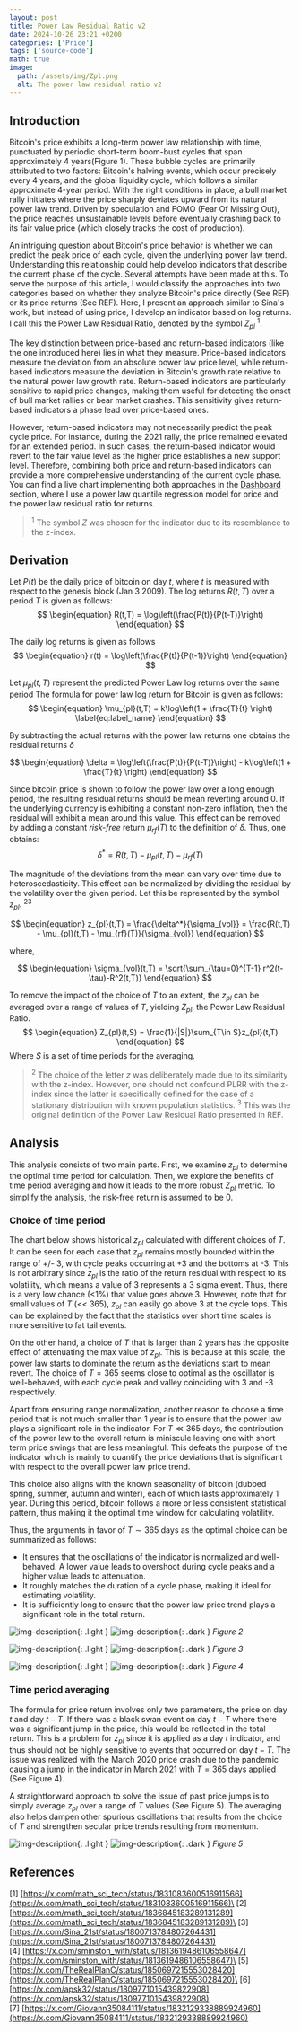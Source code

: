 ```yaml
---
layout: post
title: Power Law Residual Ratio v2
date: 2024-10-26 23:21 +0200
categories: ['Price']
tags: ['source-code']
math: true
image:
  path: /assets/img/Zpl.png
  alt: The power law residual ratio v2
---
```



## Introduction
Bitcoin's price exhibits a long-term power law relationship with time, punctuated by periodic short-term boom-bust cycles that span approximately 4 years(Figure 1). These bubble cycles are primarily attributed to two factors: Bitcoin's halving events, which occur precisely every 4 years, and the global liquidity cycle, which follows a similar approximate 4-year period. With the right conditions in place, a bull market rally initiates where the price sharply deviates upward from its natural power law trend. Driven by speculation and FOMO (Fear Of Missing Out), the price reaches unsustainable levels before eventually crashing back to its fair value price (which closely tracks the cost of production). 

An intriguing question about Bitcoin's price behavior is whether we can predict the peak price of each cycle, given the underlying power law trend. Understanding this relationship could help develop indicators that describe the current phase of the cycle. Several attempts have been made at this. To serve the purpose of this article, I would classify the approaches into two categories based on whether they analyze Bitcoin's price directly (See REF) or its price returns (See REF). Here, I present an approach similar to Sina's work, but instead of using price, I develop an indicator based on log returns. I call this the Power Law Residual Ratio, denoted by the symbol $Z_{pl}$ <sup>1</sup>.

The key distinction between price-based and return-based indicators (like the one introduced here) lies in what they measure. Price-based indicators measure the deviation from an absolute power law price level, while return-based indicators measure the deviation in Bitcoin's growth rate relative to the natural power law growth rate. Return-based indicators are particularly sensitive to rapid price changes, making them useful for detecting the onset of bull market rallies or bear market crashes. This sensitivity gives return-based indicators a phase lead over price-based ones.

However, return-based indicators may not necessarily predict the peak cycle price. For instance, during the 2021 rally, the price remained elevated for an extended period. In such cases, the return-based indicator would revert to the fair value level as the higher price establishes a new support level. Therefore, combining both price and return-based indicators can provide a more comprehensive understanding of the current cycle phase. You can find a live chart implementing both approaches in the [Dashboard](/dashboard/#bitcoin-price-and-return) section, where I use a power law quantile regression model for price and the power law residual ratio for returns.

> <sup>1</sup> The symbol $Z$ was chosen for the indicator due to its resemblance to the z-index.

## Derivation

Let $P(t)$ be the daily price of bitcoin on day $t$, where $t$ is measured with respect to the genesis block (Jan 3 2009). The log returns $R(t,T)$ over a period $T$ is given as follows:
$$
\begin{equation}
R(t,T) = \log\left(\frac{P(t)}{P(t-T)}\right)
\end{equation}
$$

The daily log returns is given as follows
$$
\begin{equation}
r(t) = \log\left(\frac{P(t)}{P(t-1)}\right)
\end{equation}
$$

Let $\mu_{pl}(t,T)$ represent the predicted Power Law log returns over the same period The formula for power law log return for Bitcoin is given as follows:
$$
\begin{equation}
  \mu_{pl}(t,T) =  k\log\left(1 + \frac{T}{t} \right)
  \label{eq:label_name}
\end{equation}
$$

By subtracting the actual returns with the power law returns one obtains the residual returns $\delta$

$$
\begin{equation}
  \delta =  \log\left(\frac{P(t)}{P(t-T)}\right) - k\log\left(1 + \frac{T}{t} \right)
\end{equation}
$$

Since bitcoin price is shown to follow the power law over a long enough period, the resulting residual returns should be mean reverting around 0. If the underlying currency is exhibiting a constant non-zero inflation, then the residual will exhibit a mean around this value. This effect can be removed by adding a constant *risk-free* return $\mu_{rf}(T)$ to the definition of $\delta$. Thus, one obtains:
$$
\begin{equation}
  \delta^* =  R(t,T) - \mu_{pl}(t,T) - \mu_{rf}(T)
\end{equation}
$$

The magnitude of the deviations from the mean can vary over time due to heteroscedasticity. This effect can be normalized by dividing the residual by the volatility over the given period. Let this be represented by the symbol $z_{pl}$. <sup>2</sup><sup>3</sup>

$$
\begin{equation}
  z_{pl}(t,T) =  \frac{\delta^*}{\sigma_{vol}}  = \frac{R(t,T) - \mu_{pl}(t,T) - \mu_{rf}(T)}{\sigma_{vol}}
\end{equation}
$$

where,

$$
\begin{equation}
  \sigma_{vol}(t,T) =  \sqrt{\sum_{\tau=0}^{T-1} r^2(t-\tau)-R^2(t,T)}
\end{equation}
$$

To remove the impact of the choice of $T$ to an extent, the $z_{pl}$ can be averaged over a range of values of $T$, yielding $Z_{pl}$, the Power Law Residual Ratio. 
$$
\begin{equation}
    Z_{pl}(t,S)  = \frac{1}{|S|}\sum_{T\in S}z_{pl}(t,T)
\end{equation}
$$
Where $S$ is a set of time periods for the averaging.

> <sup>2</sup> The choice of the letter $z$ was deliberately made due to its similarity with the z-index. However, one should not confound PLRR with the z-index since the latter is specifically defined for the case of a stationary distribution with known population statistics. 
> <sup>3</sup> This was the original definition of the Power Law Residual Ratio presented in REF.

## Analysis
This analysis consists of two main parts. First, we examine $z_{pl}$ to determine the optimal time period for calculation. Then, we explore the benefits of time period averaging and how it leads to the more robust $Z_{pl}$ metric. To simplify the analysis, the risk-free return is assumed to be 0.

### Choice of time period
The chart below shows historical $z_{pl}$ calculated with different choices of $T$. It can be seen for each case that $z_{pl}$ remains mostly bounded within the range of +/- 3, with cycle peaks occurring at +3 and the bottoms at -3. This is not arbitrary since $z_{pl}$ is the ratio of the return residual with respect to its volatility, which means a value of 3 represents a 3 sigma event. Thus, there is a very low chance (<1%) that value goes above 3. However, note that for small values of $T$ (<< 365), $z_{pl}$ can easily go above 3 at the cycle tops. This can be explained by the fact that the statistics over short time scales is more sensitive to fat tail events. 

On the other hand, a choice of $T$ that is larger than 2 years has the opposite effect of attenuating the max value of $z_{pl}$. This is because at this scale, the power law starts to dominate the return as the deviations start to mean revert. The choice of $T=365$ seems close to optimal as the oscillator is well-behaved, with each cycle peak and valley coinciding with 3 and -3 respectively. 

Apart from ensuring range normalization, another reason to choose a time period that is not much smaller than 1 year is to ensure that the power law plays a significant role in the indicator. For $T\ll 365$ days, the contribution of the power law to the overall return is miniscule leaving one with short term price swings that are less meaningful. This defeats the purpose of the indicator which is mainly to quantify the price deviations that is significant with respect to the overall power law price trend.

This choice also aligns with the known seasonality of bitcoin (dubbed spring, summer, autumn and winter), each of which lasts approximately 1 year. During this period, bitcoin follows a more or less consistent statistical pattern, thus making it the optimal time window for calculating volatility. 

Thus, the arguments in favor of $T\sim 365$ days as the optimal choice can be summarized as follows:
* It ensures that the oscillations of the indicator is normalized and well-behaved. A lower value leads to overshoot during cycle peaks and a higher value leads to attenuation.
* It roughly matches the duration of a cycle phase, making it ideal for estimating volatility.
* It is sufficiently long to ensure that the power law price trend plays a significant role in the total return. 

![img-description](/assets/img/zpl_90.png){: .light }
![img-description](/assets/img/zpl_90_black.png){: .dark }
_Figure 2_

![img-description](/assets/img/zpl_540.png){: .light }
![img-description](/assets/img/zpl_540_black.png){: .dark }
_Figure 3_

![img-description](/assets/img/zpl_365.png){: .light }
![img-description](/assets/img/zpl_365_black.png){: .dark }
_Figure 4_


### Time period averaging
The formula for price return involves only two parameters, the price on day $t$ and day $t-T$. If there was a black swan event on day $t-T$ where there was a significant jump in the price, this would be reflected in the total return. This is a problem for $z_{pl}$ since it is applied as a day $t$ indicator, and thus should not be highly sensitive to events that occurred on day $t-T$. The issue was realized with the March 2020 price crash due to the pandemic causing a jump in the indicator in March 2021 with $T=365$ days applied (See Figure 4). 


A straightforward approach to solve the issue of past price jumps is to simply average $z_{pl}$ over a range of $T$ values (See Figure 5). The averaging also helps dampen other spurious oscillations that results from the choice of $T$ and strengthen secular price trends resulting from momentum. 

![img-description](/assets/img/Zpl_averaging.png){: .light }
![img-description](/assets/img/Zpl_averaging_invert.png){: .dark }
_Figure 5_


## References
[1] [https://x.com/math_sci_tech/status/1831083600516911566](https://x.com/math_sci_tech/status/1831083600516911566)\
[2] [https://x.com/math_sci_tech/status/1836845183289131289](https://x.com/math_sci_tech/status/1836845183289131289)\
[3] [https://x.com/Sina_21st/status/1800713784807264431](https://x.com/Sina_21st/status/1800713784807264431) \
[4] [https://x.com/sminston_with/status/1813619486106558647](https://x.com/sminston_with/status/1813619486106558647)\
[5] [https://x.com/TheRealPlanC/status/1850697215553028420](https://x.com/TheRealPlanC/status/1850697215553028420)\
[6] [https://x.com/apsk32/status/1809771015439822908](https://x.com/apsk32/status/1809771015439822908) \
[7] [https://x.com/Giovann35084111/status/1832129338889924960](https://x.com/Giovann35084111/status/1832129338889924960)